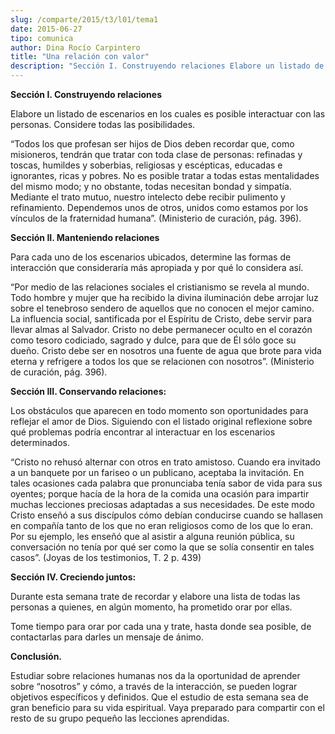 ```yaml
---
slug: /comparte/2015/t3/l01/tema1
date: 2015-06-27
tipo: comunica
author: Dina Rocío Carpintero
title: "Una relación con valor"
description: "Sección I. Construyendo relaciones Elabore un listado de escenarios en los  cuales es posible interactuar con las personas. Considere todas las  posibilidades. “Todos los que profesan ser hijos de Dios deben recordar que,  como misioneros, tendrán que tratar con toda clase de ..."
---
```


**Sección I. Construyendo relaciones**

Elabore un listado de escenarios en los cuales es posible interactuar con las personas. Considere todas las posibilidades.

“Todos los que profesan ser hijos de Dios deben recordar que, como misioneros, tendrán que tratar con toda clase de personas: refinadas y toscas, humildes y soberbias, religiosas y escépticas, educadas e ignorantes, ricas y pobres. No es posible tratar a todas estas mentalidades del mismo modo; y no obstante, todas necesitan bondad y simpatía. Mediante el trato mutuo, nuestro intelecto debe recibir pulimento y refinamiento. Dependemos unos de otros, unidos como estamos por los vínculos de la fraternidad humana”. (Ministerio de curación, pág. 396).

**Sección II. Manteniendo relaciones**

Para cada uno de los escenarios ubicados, determine las formas de interacción que consideraría más apropiada y por qué lo considera así.

“Por medio de las relaciones sociales el cristianismo se revela al mundo. Todo hombre y mujer que ha recibido la divina iluminación debe arrojar luz sobre el tenebroso sendero de aquellos que no conocen el mejor camino. La influencia social, santificada por el Espíritu de Cristo, debe servir para llevar almas al Salvador. Cristo no debe permanecer oculto en el corazón como tesoro codiciado, sagrado y dulce, para que de Él sólo goce su dueño. Cristo debe ser en nosotros una fuente de agua que brote para vida eterna y refrigere a todos los que se relacionen con nosotros”. (Ministerio de curación, pág. 396).

**Sección III. Conservando relaciones:**

Los obstáculos que aparecen en todo momento son oportunidades para reflejar el amor de Dios. Siguiendo con el listado original reflexione sobre qué problemas podría encontrar al interactuar en los escenarios determinados.

“Cristo no rehusó alternar con otros en trato amistoso. Cuando era invitado a un banquete por un fariseo o un publicano, aceptaba la invitación. En tales ocasiones cada palabra que pronunciaba tenía sabor de vida para sus oyentes; porque hacía de la hora de la comida una ocasión para impartir muchas lecciones preciosas adaptadas a sus necesidades. De este modo Cristo enseñó a sus discípulos cómo debían conducirse cuando se hallasen en compañía tanto de los que no eran religiosos como de los que lo eran. Por su ejemplo, les enseñó que al asistir a alguna reunión pública, su conversación no tenía por qué ser como la que se solía consentir en tales casos”. (Joyas de los testimonios, T. 2 p. 439)

**Sección IV. Creciendo juntos:**

Durante esta semana trate de recordar y elabore una lista de todas las personas a quienes, en algún momento, ha prometido orar por ellas.

Tome tiempo para orar por cada una y trate, hasta donde sea posible, de contactarlas para darles un mensaje de ánimo.

**Conclusión.**

Estudiar sobre relaciones humanas nos da la oportunidad de aprender sobre “nosotros” y cómo, a través de la interacción, se pueden lograr objetivos específicos y definidos. Que el estudio de esta semana sea de gran beneficio para su vida espiritual. Vaya preparado para compartir con el resto de su grupo pequeño las lecciones aprendidas.
